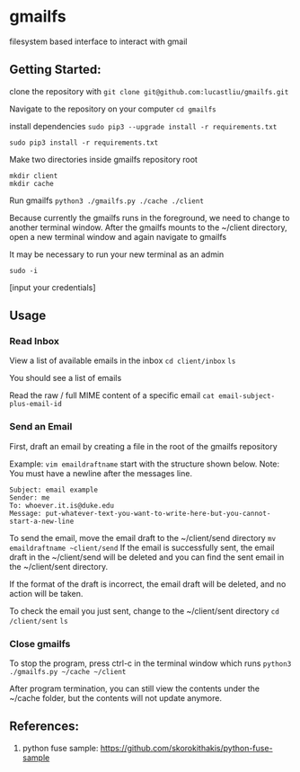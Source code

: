 # gmailfs
filesystem based interface to interact with gmail


## Getting Started:
clone the repository with `git clone git@github.com:lucastliu/gmailfs.git`

Navigate to the repository on your computer `cd gmailfs`


install dependencies
`sudo pip3 --upgrade install -r requirements.txt`

`sudo pip3 install -r requirements.txt`


Make two directories inside gmailfs repository root
```
mkdir client
mkdir cache
```

Run gmailfs `python3 ./gmailfs.py ./cache ./client`

Because currently the gmailfs runs in the foreground, we need to change to another terminal window. After the gmailfs mounts to the ~/client directory, open a new terminal window and again navigate to gmailfs

It may be necessary to run your new terminal as an admin

`sudo -i`

[input your credentials]

## Usage

### Read Inbox
View a list of available emails in the inbox
`cd client/inbox`
`ls` 

You should see a list of emails

Read the raw / full MIME content of a specific email
`cat email-subject-plus-email-id`

### Send an Email
First, draft an email by creating a file in the root of the gmailfs repository

Example:
`vim emaildraftname`
start with the structure shown below. Note: You must have a newline after the messages line.

```
Subject: email example
Sender: me
To: whoever.it.is@duke.edu
Message: put-whatever-text-you-want-to-write-here-but-you-cannot-start-a-new-line

```

To send the email, move the email draft to the ~/client/send directory 
`mv emaildraftname ~client/send`
If the email is successfully sent, the email draft in the ~/client/send will be deleted and you can find the sent email in the ~/client/sent directory. 

If the format of the draft is incorrect, the email draft will be deleted, and no action will be taken.

To check the email you just sent, change to the ~/client/sent directory
`cd /client/sent`
`ls`

### Close gmailfs
To stop the program, press ctrl-c in the terminal window which runs `python3 ./gmailfs.py ~/cache ~/client`

After program termination, you can still view the contents under the ~/cache folder, but the contents will not update anymore.


## References:
1. python fuse sample: https://github.com/skorokithakis/python-fuse-sample
